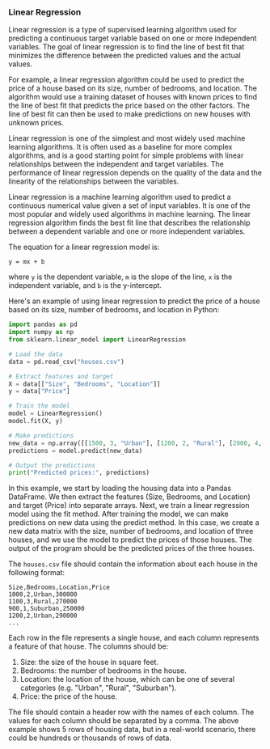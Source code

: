### Linear Regression

Linear regression is a type of supervised learning algorithm used for predicting a continuous target variable based on one or more independent variables. The goal of linear regression is to find the line of best fit that minimizes the difference between the predicted values and the actual values.

For example, a linear regression algorithm could be used to predict the price of a house based on its size, number of bedrooms, and location. The algorithm would use a training dataset of houses with known prices to find the line of best fit that predicts the price based on the other factors. The line of best fit can then be used to make predictions on new houses with unknown prices.

Linear regression is one of the simplest and most widely used machine learning algorithms. It is often used as a baseline for more complex algorithms, and is a good starting point for simple problems with linear relationships between the independent and target variables. The performance of linear regression depends on the quality of the data and the linearity of the relationships between the variables.

Linear regression is a machine learning algorithm used to predict a continuous numerical value given a set of input variables. It is one of the most popular and widely used algorithms in machine learning. The linear regression algorithm finds the best fit line that describes the relationship between a dependent variable and one or more independent variables.

The equation for a linear regression model is:

```
y = mx + b
```

where `y` is the dependent variable, `m` is the slope of the line, `x` is the independent variable, and `b` is the y-intercept.

Here's an example of using linear regression to predict the price of a house based on its size, number of bedrooms, and location in Python:
```python
import pandas as pd
import numpy as np
from sklearn.linear_model import LinearRegression

# Load the data
data = pd.read_csv("houses.csv")

# Extract features and target
X = data[["Size", "Bedrooms", "Location"]]
y = data["Price"]

# Train the model
model = LinearRegression()
model.fit(X, y)

# Make predictions
new_data = np.array([[1500, 3, "Urban"], [1200, 2, "Rural"], [2000, 4, "Suburban"]])
predictions = model.predict(new_data)

# Output the predictions
print("Predicted prices:", predictions)
```

In this example, we start by loading the housing data into a Pandas DataFrame. We then extract the features (Size, Bedrooms, and Location) and target (Price) into separate arrays. Next, we train a linear regression model using the fit method. After training the model, we can make predictions on new data using the predict method. In this case, we create a new data matrix with the size, number of bedrooms, and location of three houses, and we use the model to predict the prices of those houses. The output of the program should be the predicted prices of the three houses.

The `houses.csv` file should contain the information about each house in the following format:
```
Size,Bedrooms,Location,Price
1000,2,Urban,300000
1100,3,Rural,270000
900,1,Suburban,250000
1200,2,Urban,290000
...
```

Each row in the file represents a single house, and each column represents a feature of that house. The columns should be:

1. Size: the size of the house in square feet.
2. Bedrooms: the number of bedrooms in the house.
3. Location: the location of the house, which can be one of several categories (e.g. "Urban", "Rural", "Suburban").
4. Price: the price of the house.

The file should contain a header row with the names of each column. The values for each column should be separated by a comma. The above example shows 5 rows of housing data, but in a real-world scenario, there could be hundreds or thousands of rows of data.